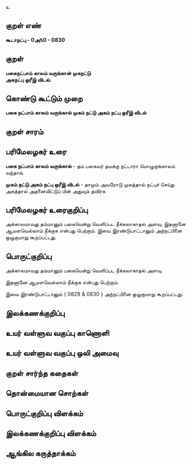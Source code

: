 உ

## குறள் எண் 

**கூடாநட்பு - 0அ௩0 - 0830**

## குறள் 

**பகைநட்பாம் காலம் வருங்கான் முகநட்டு  
அகநட்பு ஒரீஇ விடல்.**

## கொண்டு கூட்டும் முறை

**பகை நட்பாம் காலம் வருங்கால் முகம் நட்டு அகம் நட்பு ஒரீஇ விடல்**

## குறள் சாரம் 


## பரிமேலழகர் உரை

**பகை நட்பாம் காலம் வருங்கால்** - தம் பகைவர் தமக்கு நட்டாரா யொழுகுங்காலம் வந்தால் 

**முகம் நட்டு அகம் நட்பு ஒரீஇ விடல்** - தாமும் அவரோடு முகத்தால் நட்புச் செய்து அகத்தால் அதனைவிட்டுப் பின் அதுவும் தவிர்க

## பரிமேலழகர் உரைகுறிப்பு   

அக்காலமாவது தம்மானும் பகையென்று வெளிப்பட நீக்கலாகாதல் அளவு. இதனானே ஆமளவெல்லாம் நீக்குக என்பது பெற்றாம். இவை இரண்டுபாட்டானும் அந்நட்பினை ஒழுகுமாறு கூறப்பட்டது.

## பொருட்குறிப்பு 

அக்காலமாவது தம்மானும் பகையென்று வெளிப்பட நீக்கலாகாதல் அளவு. 

இதனானே ஆமளவெல்லாம் நீக்குக என்பது பெற்றாம். 

இவை இரண்டுபாட்டானும் { 0829 & 0830 } அந்நட்பினை ஒழுகுமாறு கூறப்பட்டது.

## இலக்கணக்குறிப்பு  


## உயர் வள்ளுவ வகுப்பு காணொளி


## உயர் வள்ளுவ வகுப்பு ஒலி அமைவு 

 
## குறள் சார்ந்த கதைகள் 


## தொன்மையான சொற்கள்


## பொருட்குறிப்பு விளக்கம்


## இலக்கணக்குறிப்பு விளக்கம்


## ஆங்கில கருத்தாக்கம் 


